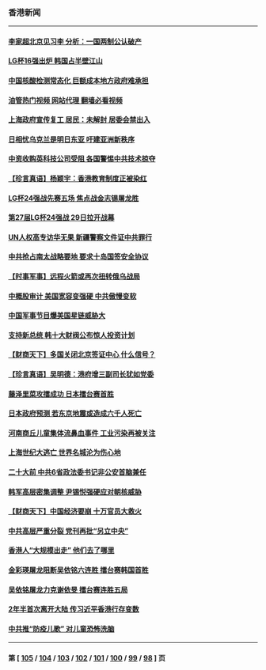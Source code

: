 ### 香港新闻
---
#### [李家超北京见习李 分析：一国两制公认破产](../../pages/ncid1349362/n13746938.md?05311245) 
#### [LG杯16强出炉 韩国占半壁江山](../../pages/ncid1349362/n13748892.md?05311245) 
#### [中国核酸检测常态化 巨额成本地方政府难承担](../../pages/ncid1349362/n13748745.md?05311245) 
#### [油管热门视频 网站代理 翻墙必看视频](http://209.222.30.114:81/youtube.html?05311245)
#### [上海政府宣传复工 居民：未解封 居委会禁出入](../../pages/ncid1349362/n13748713.md?05311245) 
#### [日相忧乌克兰是明日东亚 吁建亚洲新秩序](../../pages/ncid1349362/n13748674.md?05311245) 
#### [中资收购英科技公司受阻 各国警惕中共技术掠夺](../../pages/ncid1349362/n13748635.md?05311245) 
#### [【珍言真语】杨颖宇：香港教育制度正被染红](../../pages/ncid1349362/n13748267.md?05311245) 
#### [LG杯24强战先赛五场 焦点战金志锡屠龙胜](../../pages/ncid1349362/n13748135.md?05311245) 
#### [第27届LG杯24强战 29日拉开战幕](../../pages/ncid1349362/n13748121.md?05311245) 
#### [UN人权高专访华无果 新疆警察文件证中共罪行](../../pages/ncid1349362/n13748112.md?05311245) 
#### [中共抢占南太战略要地 要求十岛国签安全协议](../../pages/ncid1349362/n13748106.md?05311245) 
#### [【时事军事】远程火箭或再次扭转俄乌战局](../../pages/ncid1349362/n13747713.md?05311245) 
#### [中概股审计 美国宽容变强硬 中共傲慢变软](../../pages/ncid1349362/n13747819.md?05311245) 
#### [中国军事节目爆美国星链威胁大](../../pages/ncid1349362/n13747800.md?05311245) 
#### [支持新总统 韩十大财阀公布惊人投资计划](../../pages/ncid1349362/n13747766.md?05311245) 
#### [【财商天下】多国关闭北京签证中心 什么信号？](../../pages/ncid1349362/n13747687.md?05311245) 
#### [【珍言真语】吴明德：港府增三副司长犹如党委](../../pages/ncid1349362/n13747622.md?05311245) 
#### [藤泽里菜攻擂成功 日本擂台赛首胜](../../pages/ncid1349362/n13747510.md?05311245) 
#### [日本政府预测 若东京地震或造成六千人死亡](../../pages/ncid1349362/n13747146.md?05311245) 
#### [河南商丘儿童集体流鼻血事件 工业污染再被关注](../../pages/ncid1349362/n13747065.md?05311245) 
#### [上海世纪大逃亡 世界名城沦为伤心地](../../pages/ncid1349362/n13747294.md?05311245) 
#### [二十大前 中共6省政法委书记非公安首脑兼任](../../pages/ncid1349362/n13747269.md?05311245) 
#### [韩军高层密集调整 尹锡悦强硬应对朝核威胁](../../pages/ncid1349362/n13747246.md?05311245) 
#### [【财商天下】中国经济要崩 十万官员大救火](../../pages/ncid1349362/n13746961.md?05311245) 
#### [中共高层严重分裂 党刊再批“另立中央”](../../pages/ncid1349362/n13747012.md?05311245) 
#### [香港人“大规模出走” 他们去了哪里](../../pages/ncid1349362/n13746849.md?05311245) 
#### [金彩瑛屠龙阻断吴依铭六连胜 擂台赛韩国首胜](../../pages/ncid1349362/n13746947.md?05311245) 
#### [吴依铭屠龙力克谢依旻 擂台赛连胜五局](../../pages/ncid1349362/n13746939.md?05311245) 
#### [2年半首次离开大陆 传习近平香港行存变数](../../pages/ncid1349362/n13746876.md?05311245) 
#### [中共推“防疫儿歌” 对儿童恐怖洗脑](../../pages/ncid1349362/n13746244.md?05311245) 

---
#### 第 [ [105](./105.md?05311245) / [104](./104.md?05311245) / [103](./103.md?05311245) / [102](./102.md?05311245) / [101](./101.md?05311245) / [100](./100.md?05311245) / [99](./99.md?05311245) / [98](./98.md?05311245) ] 页
